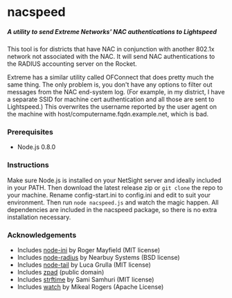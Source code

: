 nacspeed
========
##### A utility to send Extreme Networks' NAC authentications to Lightspeed

This tool is for districts that have NAC in conjunction with another 802.1x network not 
associated with the NAC. It will send NAC authentications to the RADIUS accounting 
server on the Rocket.

Extreme has a similar utility called OFConnect that does pretty much the same 
thing. The only problem is, you don't have any options to filter out messages from the NAC 
end-system log. (For example, in my district, I have a separate SSID for machine cert 
authentication and all those are sent to Lightspeed.) This overwrites the username reported
by the user agent on the machine with host/computername.fqdn.example.net, which is bad.

### Prerequisites
- Node.js 0.8.0

### Instructions
Make sure Node.js is installed on your NetSight server and ideally included in your PATH.
Then download the latest release zip or `git clone` the repo to your machine. Rename 
config-start.ini to config.ini and edit to suit your environment. Then run `node nacspeed.js` 
and watch the magic happen. All dependencies are included in the nacspeed package, so there 
is no extra installation necessary.

### Acknowledgements
- Includes [node-ini](https://github.com/pastorbones/node-ini) by Roger Mayfield (MIT license)
- Includes [node-radius](https://github.com/retailnext/node-radius) by Nearbuy Systems (BSD license)
- Includes [node-tail](https://github.com/lucagrulla/node-tail) by Luca Grulla (MIT license)
- Includes [zpad](https://github.com/Daiz/zpad) (public domain)
- Includes [strftime](https://github.com/samsonjs/strftime) by Sami Samhuri (MIT license)
- Includes [watch](https://github.com/mikeal/watch) by Mikeal Rogers (Apache License)


